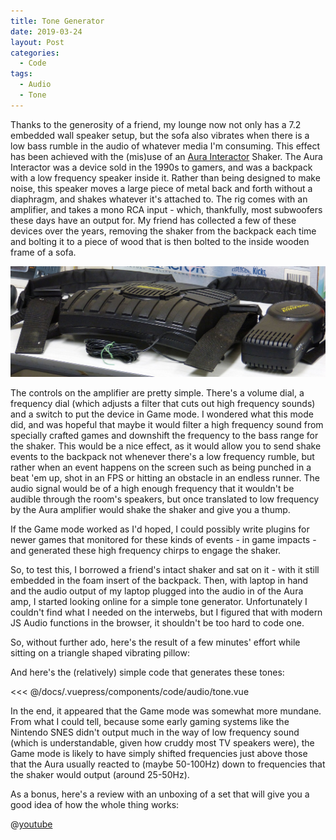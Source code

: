 ```yaml
---
title: Tone Generator
date: 2019-03-24
layout: Post
categories:
  - Code
tags:
  - Audio
  - Tone
---
```


Thanks to the generosity of a friend, my lounge now not only has a 7.2 embedded wall speaker setup, but the sofa also vibrates when there is a low bass rumble in the audio of whatever media I'm consuming. This effect has been achieved with the (mis)use of an [Aura Interactor](https://en.wikipedia.org/wiki/Aura_Interactor) Shaker. The Aura Interactor was a device sold in the 1990s to gamers, and was a backpack with a low frequency speaker inside it. Rather than being designed to make noise, this speaker moves a large piece of metal back and forth without a diaphragm, and shakes whatever it's attached to. The rig comes with an amplifier, and takes a mono RCA input - which, thankfully, most subwoofers these days have an output for. My friend has collected a few of these devices over the years, removing the shaker from the backpack each time and bolting it to a piece of wood that is then bolted to the inside wooden frame of a sofa.

<!-- more -->

![Aura Interactor](./1920px-Aura-Interactor-force-feedback-vest.jpg)

The controls on the amplifier are pretty simple. There's a volume dial, a frequency dial (which adjusts a filter that cuts out high frequency sounds) and a switch to put the device in Game mode. I wondered what this mode did, and was hopeful that maybe it would filter a high frequency sound from specially crafted games and downshift the frequency to the bass range for the shaker. This would be a nice effect, as it would allow you to send shake events to the backpack not whenever there's a low frequency rumble, but rather when an event happens on the screen such as being punched in a beat 'em up, shot in an FPS or hitting an obstacle in an endless runner. The audio signal would be of a high enough frequency that it wouldn't be audible through the room's speakers, but once translated to low frequency by the Aura amplifier would shake the shaker and give you a thump.

If the Game mode worked as I'd hoped, I could possibly write plugins for newer games that monitored for these kinds of events - in game impacts - and generated these high frequency chirps to engage the shaker.

So, to test this, I borrowed a friend's intact shaker and sat on it - with it still embedded in the foam insert of the backpack. Then, with laptop in hand and the audio output of my laptop plugged into the audio in of the Aura amp, I started looking online for a simple tone generator. Unfortunately I couldn't find what I needed on the interwebs, but I figured that with modern JS Audio functions in the browser, it shouldn't be too hard to code one.

So, without further ado, here's the result of a few minutes' effort while sitting on a triangle shaped vibrating pillow:

<code-audio-tone />

And here's the (relatively) simple code that generates these tones:

<<< @/docs/.vuepress/components/code/audio/tone.vue

In the end, it appeared that the Game mode was somewhat more mundane. From what I could tell, because some early gaming systems like the Nintendo SNES didn't output much in the way of low frequency sound (which is understandable, given how cruddy most TV speakers were), the Game mode is likely to have simply shifted frequencies just above those that the Aura usually reacted to (maybe 50-100Hz) down to frequencies that the shaker would output (around 25-50Hz).

As a bonus, here's a review with an unboxing of a set that will give you a good idea of how the whole thing works:

@[youtube](https://youtu.be/K1Dzm7LeuGM)

